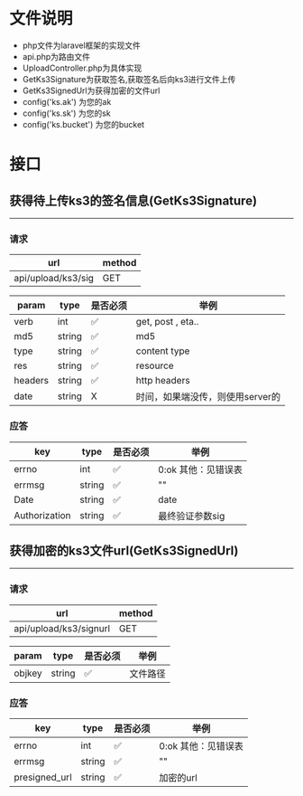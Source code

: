 # 文件说明

* php文件为laravel框架的实现文件
* api.php为路由文件
* UploadController.php为具体实现
* GetKs3Signature为获取签名,获取签名后向ks3进行文件上传
* GetKs3SignedUrl为获得加密的文件url
* config('ks.ak') 为您的ak
* config('ks.sk') 为您的sk
* config('ks.bucket') 为您的bucket



# 接口



## 获得待上传ks3的签名信息(GetKs3Signature)
-----------------------


### 请求

| url | method |
| --- | --- |
| api/upload/ks3/sig | GET |


| param | type | 是否必须 | 举例 |
| --- | ---  | --- | --- |
| verb | int | ✅  | get, post , eta.. |
| md5 | string | ✅ | md5 |
| type | string | ✅ | content type |
| res | string | ✅ | resource |
| headers | string | ✅ | http headers |
| date | string | X | 时间，如果端没传，则使用server的 |


### 应答

| key | type | 是否必须 | 举例 |
| --- | --- | --- | --- |
| errno| int | ✅ |0:ok 其他：见错误表|
| errmsg | string |  ✅ | "" |
| Date | string | ✅| date |
| Authorization | string | ✅  | 最终验证参数sig|


## 获得加密的ks3文件url(GetKs3SignedUrl)
-----------------------


### 请求

| url | method |
| --- | --- |
| api/upload/ks3/signurl | GET |


| param | type | 是否必须 | 举例 |
| --- | ---  | --- | --- |
| objkey | string | ✅  | 文件路径 |


### 应答

| key | type | 是否必须 | 举例 |
| --- | --- | --- | --- |
| errno| int | ✅ |0:ok 其他：见错误表|
| errmsg | string |  ✅ | "" |
| presigned_url | string | ✅  | 加密的url |

